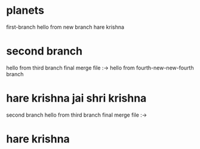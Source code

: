 # planets
 first-branch
 hello from new branch
 hare krishna
# second branch
 hello from third branch
 final merge file :->
 hello from fourth-new-new-fourth branch
# hare krishna jai shri krishna
 second branch
 hello from third branch
 final merge file :->
# hare krishna



